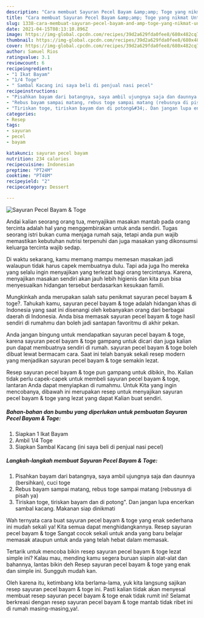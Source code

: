 ```yaml
---
description: "Cara membuat Sayuran Pecel Bayam &amp;amp; Toge yang nikmat Untuk Jualan"
title: "Cara membuat Sayuran Pecel Bayam &amp;amp; Toge yang nikmat Untuk Jualan"
slug: 1338-cara-membuat-sayuran-pecel-bayam-and-amp-toge-yang-nikmat-untuk-jualan
date: 2021-04-15T08:13:10.896Z
image: https://img-global.cpcdn.com/recipes/39d2a629fda0fee8/680x482cq70/sayuran-pecel-bayam-toge-foto-resep-utama.jpg
thumbnail: https://img-global.cpcdn.com/recipes/39d2a629fda0fee8/680x482cq70/sayuran-pecel-bayam-toge-foto-resep-utama.jpg
cover: https://img-global.cpcdn.com/recipes/39d2a629fda0fee8/680x482cq70/sayuran-pecel-bayam-toge-foto-resep-utama.jpg
author: Samuel Rios
ratingvalue: 3.1
reviewcount: 6
recipeingredient:
- "1 Ikat Bayam"
- "1/4 Toge"
- " Sambal Kacang ini saya beli di penjual nasi pecel"
recipeinstructions:
- "Pisahkan bayam dari batangnya, saya ambil ujungnya saja dan daunnya (bersihkan), cuci toge"
- "Rebus bayam sampai matang, rebus toge sampai matang (rebusnya di pisah ya)"
- "Tiriskan toge, tiriskan bayam dan di potong&#34;. Dan jangan lupa encerkan sambal kacang. Makanan siap dinikmati"
categories:
- Resep
tags:
- sayuran
- pecel
- bayam

katakunci: sayuran pecel bayam 
nutrition: 234 calories
recipecuisine: Indonesian
preptime: "PT24M"
cooktime: "PT48M"
recipeyield: "2"
recipecategory: Dessert

---
```



![Sayuran Pecel Bayam &amp; Toge](https://img-global.cpcdn.com/recipes/39d2a629fda0fee8/680x482cq70/sayuran-pecel-bayam-toge-foto-resep-utama.jpg)

Andai kalian seorang orang tua, menyajikan masakan mantab pada orang tercinta adalah hal yang menggembirakan untuk anda sendiri. Tugas seorang istri bukan cuma menjaga rumah saja, tetapi anda pun wajib memastikan kebutuhan nutrisi terpenuhi dan juga masakan yang dikonsumsi keluarga tercinta wajib sedap.

Di waktu  sekarang, kamu memang mampu memesan masakan jadi walaupun tidak harus capek membuatnya dulu. Tapi ada juga lho mereka yang selalu ingin menyajikan yang terlezat bagi orang tercintanya. Karena, menyajikan masakan sendiri akan jauh lebih higienis dan kita pun bisa menyesuaikan hidangan tersebut berdasarkan kesukaan famili. 



Mungkinkah anda merupakan salah satu penikmat sayuran pecel bayam &amp; toge?. Tahukah kamu, sayuran pecel bayam &amp; toge adalah hidangan khas di Indonesia yang saat ini disenangi oleh kebanyakan orang dari berbagai daerah di Indonesia. Anda bisa memasak sayuran pecel bayam &amp; toge hasil sendiri di rumahmu dan boleh jadi santapan favoritmu di akhir pekan.

Anda jangan bingung untuk mendapatkan sayuran pecel bayam &amp; toge, karena sayuran pecel bayam &amp; toge gampang untuk dicari dan juga kalian pun dapat membuatnya sendiri di rumah. sayuran pecel bayam &amp; toge boleh dibuat lewat bermacam cara. Saat ini telah banyak sekali resep modern yang menjadikan sayuran pecel bayam &amp; toge semakin lezat.

Resep sayuran pecel bayam &amp; toge pun gampang untuk dibikin, lho. Kalian tidak perlu capek-capek untuk membeli sayuran pecel bayam &amp; toge, lantaran Anda dapat menyiapkan di rumahmu. Untuk Kita yang ingin mencobanya, dibawah ini merupakan resep untuk menyajikan sayuran pecel bayam &amp; toge yang lezat yang dapat Kalian buat sendiri.

<!--inarticleads1-->

##### Bahan-bahan dan bumbu yang diperlukan untuk pembuatan Sayuran Pecel Bayam &amp; Toge:

1. Siapkan 1 Ikat Bayam
1. Ambil 1/4 Toge
1. Siapkan  Sambal Kacang (ini saya beli di penjual nasi pecel)




<!--inarticleads2-->

##### Langkah-langkah membuat Sayuran Pecel Bayam &amp; Toge:

1. Pisahkan bayam dari batangnya, saya ambil ujungnya saja dan daunnya (bersihkan), cuci toge
1. Rebus bayam sampai matang, rebus toge sampai matang (rebusnya di pisah ya)
1. Tiriskan toge, tiriskan bayam dan di potong&#34;. Dan jangan lupa encerkan sambal kacang. Makanan siap dinikmati




Wah ternyata cara buat sayuran pecel bayam &amp; toge yang enak sederhana ini mudah sekali ya! Kita semua dapat menghidangkannya. Resep sayuran pecel bayam &amp; toge Sangat cocok sekali untuk anda yang baru belajar memasak ataupun untuk anda yang telah hebat dalam memasak.

Tertarik untuk mencoba bikin resep sayuran pecel bayam &amp; toge lezat simple ini? Kalau mau, mending kamu segera buruan siapin alat-alat dan bahannya, lantas bikin deh Resep sayuran pecel bayam &amp; toge yang enak dan simple ini. Sungguh mudah kan. 

Oleh karena itu, ketimbang kita berlama-lama, yuk kita langsung sajikan resep sayuran pecel bayam &amp; toge ini. Pasti kalian tiidak akan menyesal membuat resep sayuran pecel bayam &amp; toge enak tidak rumit ini! Selamat berkreasi dengan resep sayuran pecel bayam &amp; toge mantab tidak ribet ini di rumah masing-masing,ya!.

